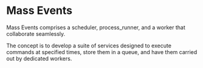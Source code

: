 # Mass Events

Mass Events comprises a scheduler, process_runner, and a worker that collaborate seamlessly.

The concept is to develop a suite of services designed to execute commands at specified times, store them in a queue, and have them carried out by dedicated workers.

